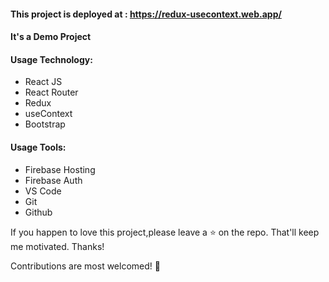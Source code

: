 
#### This project is deployed at : https://redux-usecontext.web.app/
#### It's a Demo Project

#### Usage Technology:
* React JS
* React Router
* Redux
* useContext
* Bootstrap

#### Usage Tools:
* Firebase Hosting
* Firebase Auth
* VS Code
* Git
* Github

If you happen to love this project,please leave a ⭐ on the repo. That'll keep me motivated. Thanks!

Contributions are most welcomed! 💖
